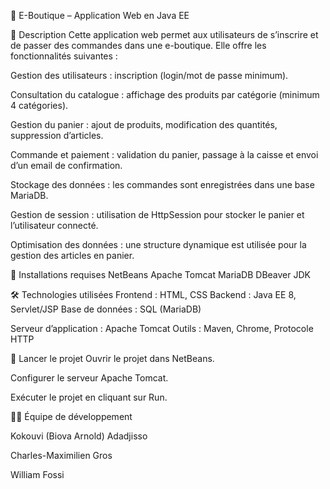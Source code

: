 📌 E-Boutique – Application Web en Java EE

📖 Description Cette application web permet aux utilisateurs de s’inscrire et de passer des commandes dans une e-boutique. Elle offre les fonctionnalités suivantes :

Gestion des utilisateurs : inscription (login/mot de passe minimum). 

Consultation du catalogue : affichage des produits par catégorie (minimum 4 catégories). 

Gestion du panier : ajout de produits, modification des quantités, suppression d’articles. 

Commande et paiement : validation du panier, passage à la caisse et envoi d’un email de confirmation. 

Stockage des données : les commandes sont enregistrées dans une base MariaDB. 

Gestion de session : utilisation de HttpSession pour stocker le panier et l’utilisateur connecté. 

Optimisation des données : une structure dynamique est utilisée pour la gestion des articles en panier.


🔧 Installations requises NetBeans Apache Tomcat MariaDB DBeaver JDK

🛠 Technologies utilisées Frontend : HTML, CSS Backend : Java EE 8, Servlet/JSP Base de données : SQL (MariaDB)

Serveur d’application : Apache Tomcat Outils : Maven, Chrome, Protocole HTTP 

🚀 Lancer le projet Ouvrir le projet dans NetBeans. 

Configurer le serveur Apache Tomcat. 

Exécuter le projet en cliquant sur Run.

👨‍💻 Équipe de développement

Kokouvi (Biova Arnold) Adadjisso 

Charles-Maximilien Gros 

William Fossi
